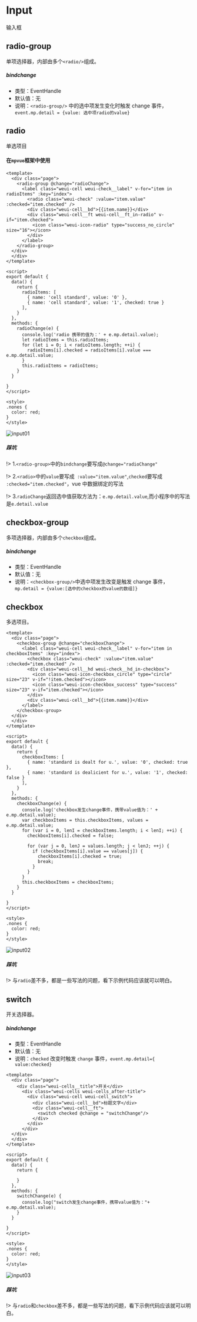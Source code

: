 # Input
输入框

## radio-group
单项选择器，内部由多个`<radio/>`组成。

##### bindchange
* 类型：EventHandle
* 默认值：无
* 说明：`<radio-group/>` 中的选中项发生变化时触发 change 事件，`event.mp.detail = {value: 选中项radio的value}`

## radio
单选项目

#### 在`mpvue`框架中使用

``` vue
<template>
  <div class="page">
    <radio-group @change="radioChange">
      <label class="weui-cell weui-check__label" v-for="item in radioItems" :key="index">
        <radio class="weui-check" :value="item.value" :checked="item.checked" />
        <div class="weui-cell__bd">{{item.name}}</div>
        <div class="weui-cell__ft weui-cell__ft_in-radio" v-if="item.checked">
          <icon class="weui-icon-radio" type="success_no_circle" size="16"></icon>
        </div>
      </label>
    </radio-group>
  </div>
  </div>
</template>

<script>
export default {
  data() {
    return {
      radioItems: [
        { name: 'cell standard', value: '0' },
        { name: 'cell standard', value: '1', checked: true }
      ],
    }
  },
  methods: {
    radioChange(e) {
      console.log('radio 携带的值为：' + e.mp.detail.value);
      let radioItems = this.radioItems;
      for (let i = 0; i < radioItems.length; ++i) {
        radioItems[i].checked = radioItems[i].value === e.mp.detail.value;
      }
      this.radioItems = radioItems;
    }
  }

}
</script>

<style>
.nones {
  color: red;
}
</style>

```
![input01](_img/input01.png)

##### 踩坑
!> 1.`<radio-group>`中的`bindchange`要写成`@change="radioChange"`

!> 2.`<radio>`中的`value`要写成` :value="item.value"`,`checked`要写成 `:checked="item.checked"`，vue 中数据绑定的写法

!> 3.`radioChange`返回选中值获取方法为：`e.mp.detail.value`,而小程序中的写法是`e.detail.value`


## checkbox-group
多项选择器，内部由多个`checkbox`组成。

##### bindchange
* 类型：EventHandle
* 默认值：无
* 说明：`<checkbox-group/>`中选中项发生改变是触发 change 事件，`mp.detail = {value:[选中的checkbox的value的数组]}`

## checkbox
多选项目。

``` vue
<template>
  <div class="page">
    <checkbox-group @change="checkboxChange">
      <label class="weui-cell weui-check__label" v-for="item in checkboxItems" :key="index">
        <checkbox class="weui-check" :value="item.value" :checked="item.checked" />
        <div class="weui-cell__hd weui-check__hd_in-checkbox">
          <icon class="weui-icon-checkbox_circle" type="circle" size="23" v-if="!item.checked"></icon>
          <icon class="weui-icon-checkbox_success" type="success" size="23" v-if="item.checked"></icon>
        </div>
        <div class="weui-cell__bd">{{item.name}}</div>
      </label>
    </checkbox-group>
  </div>
  </div>
</template>

<script>
export default {
  data() {
    return {
      checkboxItems: [
        { name: 'standard is dealt for u.', value: '0', checked: true },
        { name: 'standard is dealicient for u.', value: '1', checked: false }
      ],
    }
  },
  methods: {
    checkboxChange(e) {
      console.log('checkbox发生change事件，携带value值为：' + e.mp.detail.value);
      var checkboxItems = this.checkboxItems, values = e.mp.detail.value;
      for (var i = 0, lenI = checkboxItems.length; i < lenI; ++i) {
        checkboxItems[i].checked = false;

        for (var j = 0, lenJ = values.length; j < lenJ; ++j) {
          if (checkboxItems[i].value == values[j]) {
            checkboxItems[i].checked = true;
            break;
          }
        }
      }
      this.checkboxItems = checkboxItems;
    }
  }

}
</script>

<style>
.nones {
  color: red;
}
</style>
```

![input02](_img/input02.png)

##### 踩坑
!> 与`radio`差不多，都是一些写法的问题，看下示例代码应该就可以明白。

## switch
开关选择器。

##### bindchange
* 类型：EventHandle
* 默认值：无
* 说明：`checked` 改变时触发 `change` 事件，`event.mp.detail={ value:checked}`

``` vue
<template>
  <div class="page">
    <div class="weui-cells__title">开关</div>
      <div class="weui-cells weui-cells_after-title">
        <div class="weui-cell weui-cell_switch">
          <div class="weui-cell__bd">标题文字</div>
          <div class="weui-cell__ft">
            <switch checked @change = "switchChange"/>
          </div>
        </div>
      </div>
  </div>
  </div>
</template>

<script>
export default {
  data() {
    return {

    }
  },
  methods: {
    switchChange(e) {
      console.log("switch发生change事件，携带value值为："+ e.mp.detail.value);
    }
  }

}
</script>

<style>
.nones {
  color: red;
}
</style>
```

![input03](_img/input03.png)

##### 踩坑
!> 与`radio`和`checkbox`差不多，都是一些写法的问题，看下示例代码应该就可以明白。

<!-- ##### value
* 类型：String
* 默认值：无
* 说明：`<radio/>` 标识。当该`<radio/>` 选中时，`<radio-group/>` 的 change 事件会携带`<radio/>`的value

##### checked
* 类型：Boolean
* 默认值：false
* 说明：当前是否选中

##### disabled
* 类型：Boolean
* 默认值：false
* 说明：是否禁用

##### checked
* 类型：Color
* 默认值：无
* 说明：radio的颜色，同css的color
 -->
